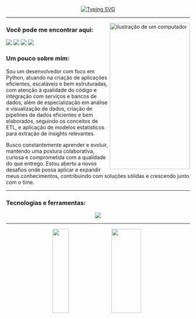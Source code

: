 <div class="title-box" align="center">
    <a href="https://git.io/typing-svg"><img src="https://readme-typing-svg.herokuapp.com?font=Fira+Code&weight=500&size=30&duration=2000&pause=200&color=F70CF6&center=true&vCenter=true&width=1000&lines=Ol%C3%A1%2C+meu+nome+%C3%A9+Lucas+Aquino!;Desenvolvedor+com+foco+em+Python!;Me+aprofundando+em+Engenharia+e+An%C3%A1lise+de+Dados!" alt="Typing SVG" /></a>
</div>

---

<img src="https://i.pinimg.com/736x/eb/de/8c/ebde8c595ec33c9cf071384186e9e8f1.jpg" alt="ilustração de um computador" width="220px" height="400px" align="right">

<div class="contact-box" align="left">
    <h3 class="contact-header">
        Você pode me encontrar aqui:
    </h3>
    <p class="link-box">
        <a href="https://www.linkedin.com/in/aquino-lucas/" title="LinkedIn" target="_blank">
            <img src="https://go-skill-icons.vercel.app/api/icons?i=linkedin"/></a>
        <a href="https://www.instagram.com/cabo_perdido" title="Instagram" target="_blank">
            <img src="https://go-skill-icons.vercel.app/api/icons?i=instagram"/></a>
         <a href="mailto:lc.aquinodeoliveira@gmail.com" title="Gmail" target="_blank">
            <img src="https://go-skill-icons.vercel.app/api/icons?i=gmail"/></a>
        <a href="https://steamcommunity.com/id/clausalaerth/" title="Steam" target="_blank">
            <img src="https://go-skill-icons.vercel.app/api/icons?i=steam"/></a>
    </p>
</div>

<div class="about-box" width="300px" align="left">
    <h3 class="perspective-header">
        Um pouco sobre mim:
    </h3>
    <p class="perspective-text" text-align="justify">
        Sou um desenvolvedor com foco em Python, atuando na criação de aplicações eficientes, escaláveis e bem estruturadas, com atenção à qualidade do código e integração com serviços e bancos de dados, além de especialização em análise e visualização de dados, criação de pipelines de dados eficientes e bem elaborados, seguindo os conceitos de ETL, e aplicação de modelos estatísticos para extração de insights relevantes.
    </p>
    <p class="perspective-text" text-align="justify">
        Busco constantemente aprender e evoluir, mantendo uma postura colaborativa, curiosa e comprometida com a qualidade do que entrego. Estou aberto a novos desafios onde possa aplicar e expandir meus conhecimentos, contribuindo com soluções sólidas e crescendo junto com o time.
    </p>
</div>

---

<div class="tech-box" align="left">
    <h3 class="tech-header">
        Tecnologias e ferramentas:
    </h3>
    <p align="center">
        <img src="https://go-skill-icons.vercel.app/api/icons?i=html,css,py,php,django,fastapi,mysql,selenium,pbi,docker,gcp,azure,git,github,figma"/>
    </p>
</div>

---

<div align="center">
    <img src="https://github-readme-stats.vercel.app/api/top-langs/?username=clausalaerth&layout=compact&theme=radical" width="30%" height="230px">
    <img src="https://github-readme-stats.vercel.app/api?username=clausalaerth&show_icons=true&theme=radical" width="40%" height="230px">
</div>

